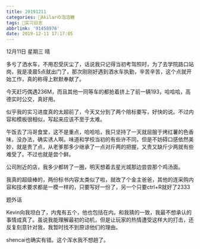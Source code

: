 ```yaml
---
title: 20191211
categories: 🍬Akilarの泡泡糖
tags: 💼实习日志
abbrlink: '91458976'
date: 2019-12-11 17:17:05
---
```

12月11日 星期三 晴

多亏了洒水车，不用忍受灰尘了，话说我只记得当初考驾照时，为了去学院路口站岗，我是凌晨5点就出门了，那次刚刚好遇到洒水车执勤，辛苦辛苦，这个点就开始工作，真的称得上默默奉献了。

今天赶巧偶遇236M，而且其他一同等车的都抢着挤上了前一辆193，哈哈哈，高德实时公交，真好用。

似乎我的实习进度真的太超前了，今天又分到了两个陪标要写，好快的说。不过内容和模板很相似，写起来应该不至于太难。

午饭去了冯哥食堂，这不是重点，哈哈哈，我只坚持了一天就屈服于烤红薯的色香味，没办法，确实诱人啊。味道和学校当初的有些许不同，但是不妨碍口感依然美妙，就是贵了点，从老爹那多少继承了一点对斤两的把握，又贵又缺斤少两就有些难受了。不过也就是尝个鲜。

公司附近的店，我多少都转了一圈，明天想着去星光城那边尝尝那个鸡汤面。

我真的超级棒的，两份标书内容太类似了啦，就改了个金主爸爸，其他的连采购内容和技术要求都是一模一样的，只要写好一份了，另一个只要ctrl+R就好了2333

题外话

Kevin向我坦白了，内鬼有五个，他也包括在内。和我猜的一致，我最不想承认的事情成真了。虽说我能理解最初的动机，但是让玩家的热情遭受这样大的打击，还反复刻意针对我，我暂时找不到原谅他们的理由。

shencai也确实有错。这个浑水我不想趟了。
